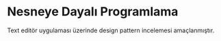 # Nesneye Dayalı Programlama

Text editör uygulaması üzerinde design pattern incelemesi amaçlanmıştır.
